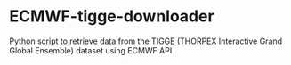 # ECMWF-tigge-downloader
Python script to retrieve data from the TIGGE (THORPEX Interactive Grand Global Ensemble) dataset using ECMWF API
